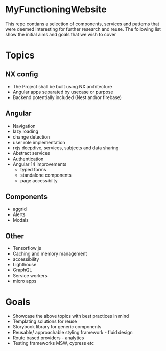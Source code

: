 # MyFunctioningWebsite

This repo contians a selection of components, services and patterns that were deemed interesting for further research and reuse.
The following list show the initial aims and goals that we wish to cover

# Topics
## NX config
- The Project shall be built using NX architecture
- Angular apps separated by usecase or purpose
- Backend potentially included (Nest and/or firebase)

## Angular
- Navigation
- lazy loading
- change detection
- user role implementation
- rxjs deepdive, services, subjects and data sharing
- Abstract services
- Authentication
- Angular 14 improvements
    - typed forms
    - standalone components
    - page accessibilty

## Components
- aggrid
- Alerts
- Modals

## Other
- Tensorflow js
- Caching and memory management
- accessibility
- Lighthouse
- GraphQL
- Service workers
- micro apps

# Goals
- Showcase the above topics with best practices in mind
- Templating solutions for reuse
- Storybook library for generic components
- Reusable/ approachable styling framework - fluid design
- Route based providers - analytics
- Testing frameworks MSW, cypress etc
